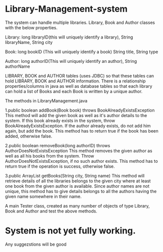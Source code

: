 # Library-Management-system

The system can handle multiple libraries.
Library, Book and Author classes with the below properties.

Library:
  long libraryID(this will uniquely identify a library),
  String libraryName,
  String city

Book:
  long bookID (This will uniquely identify a book)
  String title,
  String type

Author:
  long authorID(This will uniquely identify an author),
  String authorName

LIBRARY, BOOK and AUTHOR tables (uses JDBC) so that these tables can hold LIBRARY, BOOK and AUTHOR
information.
There is a relationship properties/columns in java as well as database tables so that each
library can hold a list of Books and each Book is written by a unique author.

The methods in LibraryManagement.java

1.public boolean addBook(Book book) throws BookAlreadyExistsException
  This method will add the given book as well as it's author details to the system.
  If this book already exists in the system, throw BookAlreadyExistsException.
  If the author already exists, do not add him again, but add the book.
  This method has to return true if the book has been added, otherwise false.

2.public boolean removeBook(long authorID) throws AuthorDoesNotExistsException
  This method removes the given author as well as all his books from the system.
  Throw AuthorDoesNotExistsException, if no such author exists.
  This method has to return true if the operation is success, otherwise false.

3.public ArrayList<Library> getBooks(String city, String name)
  This method will retrieve details of all the libraries belongs to the given city where at least one book
  from the given author is available. Since author names are not unique, this method has to give details
  belongs to all the authors having the given name somewhere in their name.
  
  A main Tester class, created as many number of objects of type Library, Book and Author and test the
  above methods.

# System is not yet fully working.
  Any suggezstions will be good

